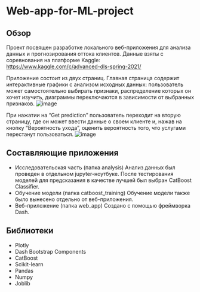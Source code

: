 # Web-app-for-ML-project

## Обзор

Проект посвящен разработке локального веб-приложения для анализа данных и прогнозирования оттока клиентов. Данные взяты с соревнования на платформе Kaggle: https://www.kaggle.com/c/advanced-dls-spring-2021/

Приложение состоит из двух страниц. Главная страница содержит интерактивные графики с анализом исходных данных: пользователь может самостоятельно выбирать признаки, распределение которых он хочет изучить, диаграммы переключаются в зависимости от выбранных признаков.
![image](https://github.com/acumfly/Web-app-for-ML-project/assets/75485157/972a9715-5aa3-4779-b641-1bae2257b0d3)



При нажатии на “Get prediction” пользователь переходит на вторую страницу, где он может ввести данные о своем клиенте и, нажав на кнопку “Вероятность ухода”, оценить вероятность того, что услугами перестанут пользоваться.
![image](https://github.com/acumfly/Web-app-for-ML-project/assets/75485157/f120764c-3dca-4032-aac4-0e3400bd697a)


## Составляющие приложения

* Исследовательская часть (папка analysis)
Анализ данных был проведен в отдельном jupyter-ноутбуке. После тестирования моделей для предсказания в качестве лучшей был выбран CatBoost Classifier.
* Обучение модели (папка catboost_training)
Обучение модели также было вынесено отдельно от веб-приложения.
* Веб-приложение (папка web_app)
Создано с помощью фреймворка Dash.

## Библиотеки
* Plotly
* Dash Bootstrap Components
* CatBoost
* Scikit-learn
* Pandas
* Numpy
* Joblib
